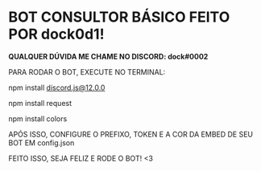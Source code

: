 <h1>BOT CONSULTOR BÁSICO FEITO POR dock0d1!</h1>

<b>QUALQUER DÚVIDA ME CHAME NO DISCORD: dock#0002</b>

PARA RODAR O BOT, EXECUTE NO TERMINAL:

npm install discord.js@12.0.0

npm install request

npm install colors

APÓS ISSO, CONFIGURE O PREFIXO, TOKEN E A COR DA EMBED DE SEU BOT EM config.json

FEITO ISSO, SEJA FELIZ E RODE O BOT! <3
